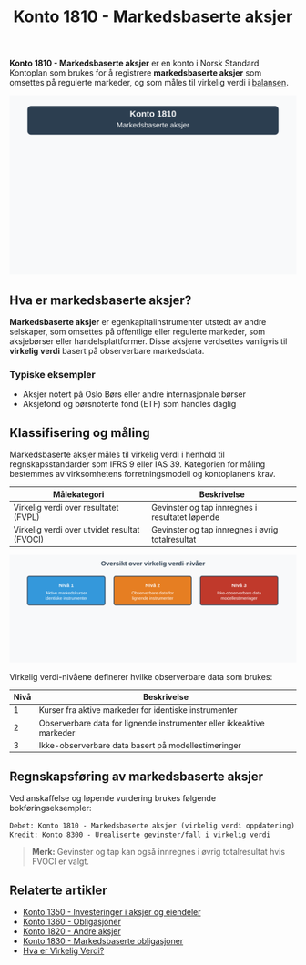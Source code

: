 ﻿---
title: "Konto 1810 - Markedsbaserte aksjer"
seoTitle: "1810-markedsbaserte-aksjer"
meta_description: '**Konto 1810 - Markedsbaserte aksjer** er en konto i Norsk Standard Kontoplan som brukes for å registrere **markedsbaserte aksjer** som omsettes på regulerte ...'
slug: 1810-markedsbaserte-aksjer
type: blog
layout: pages/single
---

**Konto 1810 - Markedsbaserte aksjer** er en konto i Norsk Standard Kontoplan som brukes for å registrere **markedsbaserte aksjer** som omsettes på regulerte markeder, og som måles til virkelig verdi i [balansen](/blogs/regnskap/hva-er-balanseregnskap "Hva er Balanseregnskap?").

![Illustrasjon av konto 1810 markedsbaserte aksjer](1810-markedsbaserte-aksjer-image.svg)

## Hva er markedsbaserte aksjer?

**Markedsbaserte aksjer** er egenkapitalinstrumenter utstedt av andre selskaper, som omsettes på offentlige eller regulerte markeder, som aksjebørser eller handelsplattformer. Disse aksjene verdsettes vanligvis til **virkelig verdi** basert på observerbare markedsdata.

### Typiske eksempler

* Aksjer notert på Oslo Børs eller andre internasjonale børser
* Aksjefond og børsnoterte fond (ETF) som handles daglig

## Klassifisering og måling

Markedsbaserte aksjer måles til virkelig verdi i henhold til regnskapsstandarder som IFRS 9 eller IAS 39. Kategorien for måling bestemmes av virksomhetens forretningsmodell og kontoplanens krav.

| Målekategori                                     | Beskrivelse                                                    |
|--------------------------------------------------|----------------------------------------------------------------|
| Virkelig verdi over resultatet (FVPL)            | Gevinster og tap innregnes i resultatet løpende               |
| Virkelig verdi over utvidet resultat (FVOCI)     | Gevinster og tap innregnes i øvrig totalresultat              |

![Oversikt over virkelig verdi-nivåer](nivaer-virkelig-verdi.svg)

Virkelig verdi-nivåene definerer hvilke observerbare data som brukes:

| Nivå | Beskrivelse                                                       |
|------|-------------------------------------------------------------------|
| 1    | Kurser fra aktive markeder for identiske instrumenter            |
| 2    | Observerbare data for lignende instrumenter eller ikkeaktive markeder |
| 3    | Ikke-observerbare data basert på modellestimeringer                |

## Regnskapsføring av markedsbaserte aksjer

Ved anskaffelse og løpende vurdering brukes følgende bokføringseksempler:

```plaintext
Debet: Konto 1810 - Markedsbaserte aksjer (virkelig verdi oppdatering)
Kredit: Konto 8300 - Urealiserte gevinster/fall i virkelig verdi
```

> **Merk:** Gevinster og tap kan også innregnes i øvrig totalresultat hvis FVOCI er valgt.

## Relaterte artikler

* [Konto 1350 - Investeringer i aksjer og eiendeler](/blogs/kontoplan/1350-investeringer-i-aksjer-og-eiendeler "Konto 1350 - Investeringer i aksjer og eiendeler")
* [Konto 1360 - Obligasjoner](/blogs/kontoplan/1360-obligasjoner "Konto 1360 - Obligasjoner")
* [Konto 1820 - Andre aksjer](/blogs/kontoplan/1820-andre-aksjer "Konto 1820 - Andre aksjer")
* [Konto 1830 - Markedsbaserte obligasjoner](/blogs/kontoplan/1830-markedsbaserte-obligasjoner "Konto 1830 - Markedsbaserte obligasjoner")
* [Hva er Virkelig Verdi?](/blogs/regnskap/hva-er-virkelig-verdi "Hva er Virkelig Verdi? Verdsettelse og Regnskapsføring")






